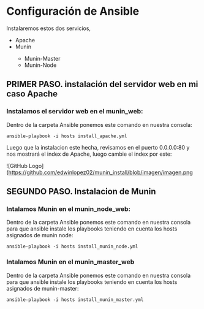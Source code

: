 # Configuración de Ansible

Instalaremos estos dos servicios,
<ul>
  <li>Apache</li>
  <li>Munin</li>
  <ul>
    <li>Munin-Master</li>
    <li>Munin-Node</li>
  </ul>
</ul>

PRIMER PASO. instalación del servidor web en mi caso Apache
------------------------
### Instalamos el servidor web en el munin_web:

Dentro de la carpeta Ansible ponemos este comando en nuestra consola: 


``ansible-playbook -i hosts install_apache.yml``


Luego que la instalacion este hecha, revisamos en el puerto 0.0.0.0:80 y nos mostrará el index de Apache, luego cambie el index por este:

![GitHub Logo](https://github.com/edwinlopez02/munin_install/blob/imagen/imagen.png

SEGUNDO PASO. Instalacion de Munin
------------------------
### Intalamos Munin en el munin_node_web:

Dentro de la carpeta Ansible ponemos este comando en nuestra consola para que ansible instale los playbooks teniendo en cuenta los hosts asignados de munin node:


``ansible-playbook -i hosts install_munin_node.yml``


### Intalamos Munin en el munin_master_web

Dentro de la carpeta Ansible ponemos este comando en nuestra consola para que ansible instale los playbooks teniendo en cuenta los hosts asignados de munin-master:

``ansible-playbook -i hosts install_munin_master.yml``
